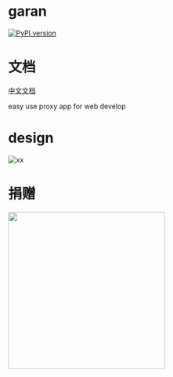 # garan

[![PyPI version](https://badge.fury.io/py/Garen.svg)](https://badge.fury.io/py/Garen)

# 文档

[中文文档](README-zh.md)

easy use proxy app for web develop



# design 

![xx](./docs/images/design.png)

# 捐赠

<img src="https://ws4.sinaimg.cn/large/006tNc79ly1fl4wwvbz15j30u015575y.jpg" width="320">
